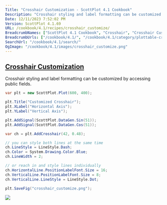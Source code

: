 ```yaml
---
Title: "Crosshair Customization - ScottPlot 4.1 Cookbook"
Description: "Crosshair styling and label formatting can be customized by accessing public fields."
Date: 12/11/2023 7:52:02 PM
Version: ScottPlot 4.1.69
URL: /cookbook/4.1/recipes/crosshair_customize/
BreadcrumbNames: ["ScottPlot 4.1 Cookbook", "Crosshair", "Crosshair Customization"]
BreadcrumbUrls: ["/cookbook/4.1/", "/cookbook/4.1/category/plottable-crosshair", "/cookbook/4.1/recipes/crosshair_customize/"]
SearchUrl: "/cookbook/4.1/search/"
OgImage: "/cookbook/4.1/images/crosshair_customize.png"
---
```


<h2><a href='/cookbook/4.1/recipes/crosshair_customize/'>Crosshair Customization</a></h2>

Crosshair styling and label formatting can be customized by accessing public fields.

```cs
var plt = new ScottPlot.Plot(600, 400);

plt.Title("Customized Crosshair");
plt.XLabel("Horizontal Axis");
plt.YLabel("Vertical Axis");

plt.AddSignal(ScottPlot.DataGen.Sin(51));
plt.AddSignal(ScottPlot.DataGen.Cos(51));

var ch = plt.AddCrosshair(42, 0.48);

// you can style both lines at the same time
ch.LineStyle = LineStyle.Dash;
ch.Color = System.Drawing.Color.Blue;
ch.LineWidth = 2;

// or reach in and style lines individually
ch.HorizontalLine.PositionLabelFont.Size = 16;
ch.VerticalLine.PositionLabelFont.Size = 8;
ch.VerticalLine.LineStyle = LineStyle.Dot;

plt.SaveFig("crosshair_customize.png");
```

<img src='../../images/crosshair_customize.png' class='d-block mx-auto my-5' />


